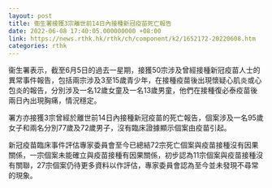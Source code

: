 ```yaml
---
layout: post
title: 衞生署接獲3宗離世前14日內接種新冠疫苗死亡報告
date: 2022-06-08 17:40:05.000000000 +08:00
link: https://news.rthk.hk/rthk/ch/component/k2/1652172-20220608.htm
categories: rthk
---
```


衞生署表示，截至6月5日的過去一星期，接獲50宗涉及曾經接種新冠疫苗人士的異常事件報告，包括兩宗涉及3至15歲青少年，在接種疫苗後出現懷疑心肌炎或心包炎的報告，分別涉及一名12歲女童及一名13歲男童，他們在接種復必泰疫苗後兩日內出現胸痛，情況穩定。

署方亦接獲3宗曾經於離世前14日內接種新冠疫苗的死亡報告，個案涉及一名95歲女子和兩名分別77歲及72歲男子，沒有臨床證據顯示個案由疫苗引起。

新冠疫苗臨床事件評估專家委員會至今已總結72宗死亡個案與疫苗接種沒有因果關係，一宗個案未能確立與疫苗接種有因果關係，初步認為11宗個案與疫苗接種沒有關聯，27宗個案仍待更多資料以作評估，專家委員會認為至今並未發現不尋常的現象。
